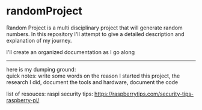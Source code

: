 # randomProject
Random Project is a multi disciplinary project that will generate random numbers. In this repository I'll attempt to give a detailed description and explanation of my journey.

I'll create an organized documentation as I go along

---

here is my dumping ground:<br>
quick notes:
write some words on the reason I started this project, the research I did, document the tools and hardware, document the code

list of resouces:
raspi security tips: https://raspberrytips.com/security-tips-raspberry-pi/
